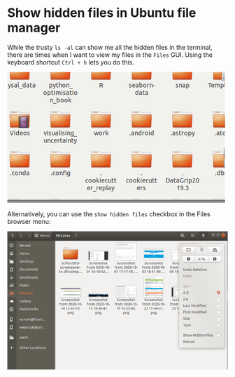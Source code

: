 # Show hidden files in Ubuntu file manager

While the trusty `ls -al` can show me all the hidden files in the terminal, there are times when I want to view my files in the `Files` GUI. Using the keyboard shortcut `Ctrl + h` lets you do this.

![](show_hidden_files.gif)

Alternatively, you can use the `show hidden files` checkbox in the Files browser menu:

![](show_hidden_file_option.png)
